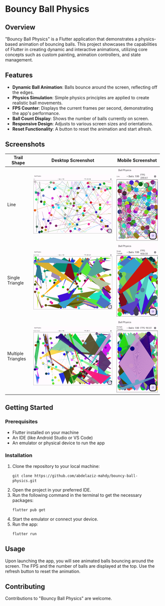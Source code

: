 

# Bouncy Ball Physics

## Overview
"Bouncy Ball Physics" is a Flutter application that demonstrates a physics-based animation of bouncing balls. This project showcases the capabilities of Flutter in creating dynamic and interactive animations, utilizing core concepts such as custom painting, animation controllers, and state management.

## Features
- **Dynamic Ball Animation**: Balls bounce around the screen, reflecting off the edges.
- **Physics Simulation**: Simple physics principles are applied to create realistic ball movements.
- **FPS Counter**: Displays the current frames per second, demonstrating the app's performance.
- **Ball Count Display**: Shows the number of balls currently on screen.
- **Responsive Design**: Adjusts to various screen sizes and orientations.
- **Reset Functionality**: A button to reset the animation and start afresh.

## Screenshots

| Trail Shape         | Desktop Screenshot                                                | Mobile Screenshot                                              |
|---------------------|-------------------------------------------------------------------|----------------------------------------------------------------|
| Line                | ![Line Desktop](test/goldens/line.desktop.png)                    | ![Line Mobile](test/goldens/line.phone.png)                    |
| Single Triangle     | ![Single Triangle Desktop](test/goldens/single_triangle.desktop.png) | ![Single Triangle Mobile](test/goldens/single_triangle.phone.png) |
| Multiple Triangles  | ![Multiple Triangles Desktop](test/goldens/multiple_triangles.desktop.png) | ![Multiple Triangles Mobile](test/goldens/multiple_triangles.phone.png) |

## Getting Started

### Prerequisites
- Flutter installed on your machine
- An IDE (like Android Studio or VS Code)
- An emulator or physical device to run the app

### Installation
1. Clone the repository to your local machine:
   ```
   git clone https://github.com/abdelaziz-mahdy/bouncy-ball-physics.git
   ```
2. Open the project in your preferred IDE.
3. Run the following command in the terminal to get the necessary packages:
   ```
   flutter pub get
   ```
4. Start the emulator or connect your device.
5. Run the app:
   ```
   flutter run
   ```

## Usage
Upon launching the app, you will see animated balls bouncing around the screen. The FPS and the number of balls are displayed at the top. Use the refresh button to reset the animation.

## Contributing
Contributions to "Bouncy Ball Physics" are welcome.

